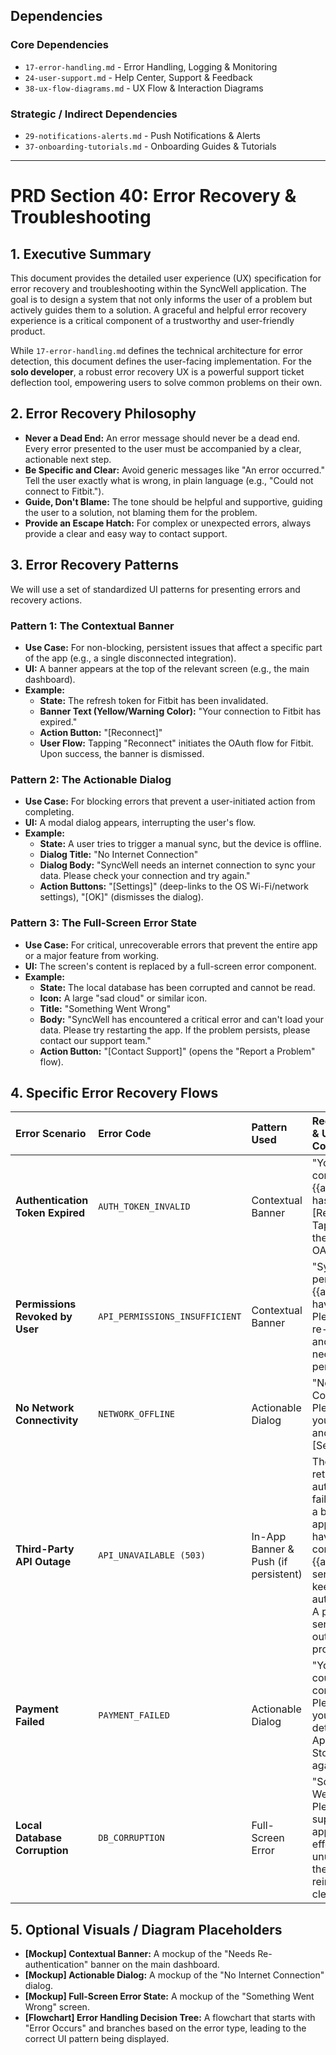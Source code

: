 ## Dependencies

### Core Dependencies
- `17-error-handling.md` - Error Handling, Logging & Monitoring
- `24-user-support.md` - Help Center, Support & Feedback
- `38-ux-flow-diagrams.md` - UX Flow & Interaction Diagrams

### Strategic / Indirect Dependencies
- `29-notifications-alerts.md` - Push Notifications & Alerts
- `37-onboarding-tutorials.md` - Onboarding Guides & Tutorials

---

# PRD Section 40: Error Recovery & Troubleshooting

## 1. Executive Summary

This document provides the detailed user experience (UX) specification for error recovery and troubleshooting within the SyncWell application. The goal is to design a system that not only informs the user of a problem but actively guides them to a solution. A graceful and helpful error recovery experience is a critical component of a trustworthy and user-friendly product.

While `17-error-handling.md` defines the technical architecture for error detection, this document defines the user-facing implementation. For the **solo developer**, a robust error recovery UX is a powerful support ticket deflection tool, empowering users to solve common problems on their own.

## 2. Error Recovery Philosophy

*   **Never a Dead End:** An error message should never be a dead end. Every error presented to the user must be accompanied by a clear, actionable next step.
*   **Be Specific and Clear:** Avoid generic messages like "An error occurred." Tell the user exactly what is wrong, in plain language (e.g., "Could not connect to Fitbit.").
*   **Guide, Don't Blame:** The tone should be helpful and supportive, guiding the user to a solution, not blaming them for the problem.
*   **Provide an Escape Hatch:** For complex or unexpected errors, always provide a clear and easy way to contact support.

## 3. Error Recovery Patterns

We will use a set of standardized UI patterns for presenting errors and recovery actions.

### Pattern 1: The Contextual Banner

*   **Use Case:** For non-blocking, persistent issues that affect a specific part of the app (e.g., a single disconnected integration).
*   **UI:** A banner appears at the top of the relevant screen (e.g., the main dashboard).
*   **Example:**
    *   **State:** The refresh token for Fitbit has been invalidated.
    *   **Banner Text (Yellow/Warning Color):** "Your connection to Fitbit has expired."
    *   **Action Button:** "[Reconnect]"
    *   **User Flow:** Tapping "Reconnect" initiates the OAuth flow for Fitbit. Upon success, the banner is dismissed.

### Pattern 2: The Actionable Dialog

*   **Use Case:** For blocking errors that prevent a user-initiated action from completing.
*   **UI:** A modal dialog appears, interrupting the user's flow.
*   **Example:**
    *   **State:** A user tries to trigger a manual sync, but the device is offline.
    *   **Dialog Title:** "No Internet Connection"
    *   **Dialog Body:** "SyncWell needs an internet connection to sync your data. Please check your connection and try again."
    *   **Action Buttons:** "[Settings]" (deep-links to the OS Wi-Fi/network settings), "[OK]" (dismisses the dialog).

### Pattern 3: The Full-Screen Error State

*   **Use Case:** For critical, unrecoverable errors that prevent the entire app or a major feature from working.
*   **UI:** The screen's content is replaced by a full-screen error component.
*   **Example:**
    *   **State:** The local database has been corrupted and cannot be read.
    *   **Icon:** A large "sad cloud" or similar icon.
    *   **Title:** "Something Went Wrong"
    *   **Body:** "SyncWell has encountered a critical error and can't load your data. Please try restarting the app. If the problem persists, please contact our support team."
    *   **Action Button:** "[Contact Support]" (opens the "Report a Problem" flow).

## 4. Specific Error Recovery Flows

| Error Scenario | Error Code | Pattern Used | Recovery Flow & User Communication |
| :--- | :--- | :--- | :--- |
| **Authentication Token Expired**| `AUTH_TOKEN_INVALID` | Contextual Banner | "Your connection to {{appName}} has expired. [Reconnect]". Tapping takes the user to the OAuth flow. |
| **Permissions Revoked by User**| `API_PERMISSIONS_INSUFFICIENT` | Contextual Banner | "SyncWell's permissions for {{appName}} have changed. Please tap to re-authorize and grant the necessary permissions." |
| **No Network Connectivity** | `NETWORK_OFFLINE` | Actionable Dialog | "No Internet Connection. Please check your connection and try again. [Settings] [OK]" |
| **Third-Party API Outage** | `API_UNAVAILABLE (503)` | In-App Banner & Push (if persistent) | The app will retry automatically. If failures persist, a banner appears: "We're having trouble connecting to {{appName}}'s servers. We will keep trying automatically." A push may be sent if the outage is prolonged. |
| **Payment Failed** | `PAYMENT_FAILED` | Actionable Dialog | "Your payment could not be completed. Please check your payment details in the App Store / Play Store and try again." |
| **Local Database Corruption**| `DB_CORRUPTION` | Full-Screen Error | "Something Went Wrong. Please contact support." The app is effectively unusable until the user reinstalls or clears app data. |

## 5. Optional Visuals / Diagram Placeholders
*   **[Mockup] Contextual Banner:** A mockup of the "Needs Re-authentication" banner on the main dashboard.
*   **[Mockup] Actionable Dialog:** A mockup of the "No Internet Connection" dialog.
*   **[Mockup] Full-Screen Error State:** A mockup of the "Something Went Wrong" screen.
*   **[Flowchart] Error Handling Decision Tree:** A flowchart that starts with "Error Occurs" and branches based on the error type, leading to the correct UI pattern being displayed.
